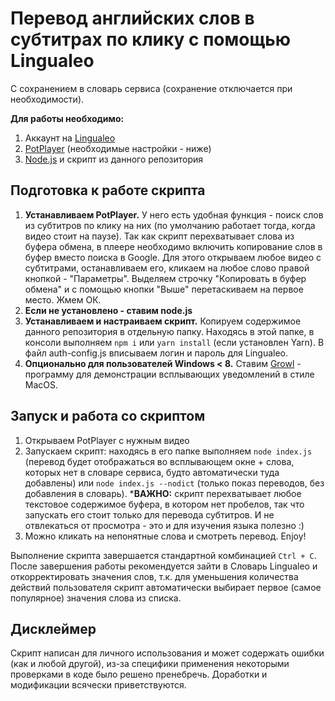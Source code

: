 # Перевод английских слов в субтитрах по клику с помощью Lingualeo
С сохранением в словарь сервиса (сохранение отключается при необходимости).

**Для работы необходимо:**

1. Аккаунт на [Lingualeo](https://lingualeo.com/)
1. [PotPlayer](http://potplayer.daum.net) (необходимые настройки - ниже)
2. [Node.js](https://nodejs.org/en/download/) и скрипт из данного репозитория

## Подготовка к работе скрипта

1. **Устанавливаем PotPlayer.** У него есть удобная функция - поиск слов из субтитров по клику на них (по умолчанию работает тогда, когда видео стоит на паузе). Так как скрипт перехватывает слова из буфера
обмена, в плеере необходимо включить копирование слов в буфер вместо поиска в Google. Для этого открываем любое видео с субтитрами, останавливаем его, кликаем на любое слово правой кнопкой - "Параметры". 
Выделяем строчку "Копировать в буфер обмена" и с помощью кнопки "Выше" перетаскиваем на первое место. Жмем ОК.
2. **Если не установлено - ставим node.js**
3. **Устанавливаем и настраиваем скрипт.** Копируем содержимое данного репозитория в отдельную папку. Находясь в этой папке, в консоли выполняем `npm i` или `yarn install` (если установлен Yarn). В файл auth-config.js вписываем логин и пароль для Lingualeo.
4. **Опционально для пользователей Windows < 8.** Ставим [Growl](www.growlforwindows.com) - программу для демонстрации всплывающих уведомлений в стиле MacOS.

## Запуск и работа со скриптом

1. Открываем PotPlayer с нужным видео
2. Запускаем скрипт: находясь в его папке выполняем `node index.js` (перевод будет отображаться во всплывающем окне + слова, которых нет в словаре сервиса, будто автоматически туда добавлены) или `node index.js --nodict` (только показ переводов, без добавления в словарь). ***ВАЖНО:** скрипт перехватывает любое текстовое содержимое буфера, в котором нет пробелов, так что запускать его стоит только для перевода субтитров. И не отвлекаться от просмотра - это и для изучения языка полезно :)
3. Можно кликать на непонятные слова и смотреть перевод. Enjoy!

Выполнение скрипта завершается стандартной комбинацией `Ctrl + C`. После завершения работы рекомендуется зайти в Словарь Lingualeo и откорректировать значения слов, т.к. для уменьшения количества действий пользователя скрипт автоматически выбирает первое (самое популярное) значения слова из списка.

## Дисклеймер

Скрипт написан для личного использования и может содержать ошибки (как и любой другой), из-за специфики применения некоторыми проверками в коде было решено пренебречь. Доработки и модификации всячески приветствуются.